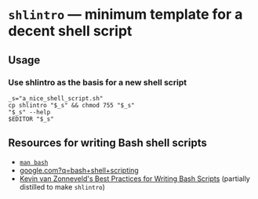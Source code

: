 # `shlintro` &mdash; minimum template for a decent shell script

## Usage

### Use shlintro as the basis for a new shell script

    _s="a_nice_shell_script.sh"
    cp shlintro "$_s" && chmod 755 "$_s"
    "$_s" --help
    $EDITOR "$_s"

## Resources for writing Bash shell scripts

* [`man bash`](https://tiswww.case.edu/php/chet/bash/bash.html)
* [google.com?q=bash+shell+scripting](http://google.com?q=bash+shell+scripting)
* [Kevin van Zonneveld's Best Practices for Writing Bash
  Scripts](http://kvz.io/blog/2013/11/21/bash-best-practices/) (partially
  distilled to make `shlintro`)
